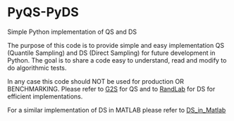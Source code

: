 # PyQS-PyDS
Simple Python implementation of QS and DS

The purpose of this code is to provide simple and easy implementation QS (Quantile Sampling) and DS (Direct Sampling) for future development in Python. The goal is to share a code easy to understand, read and modify to do algorithmic tests.

In any case this code should NOT be used for production OR BENCHMARKING. Please refer to [G2S](GAIA-UNIL/G2S) for QS and to [RandLab](http://www.randlab.org) for DS for efficient implementations.

For a similar implementation of DS in MATLAB please refer to [DS_in_Matlab](GAIA-UNIL/DS_in_Matlab)
